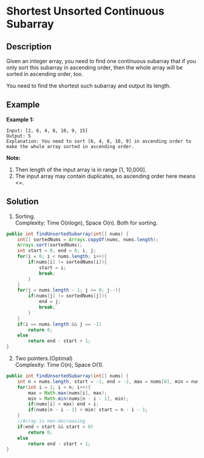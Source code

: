 # Shortest Unsorted Continuous Subarray
## Description
Given an integer array, you need to find one continuous subarray that if you only sort this subarray in ascending order, then the whole array will be sorted in ascending order, too.  

You need to find the shortest such subarray and output its length.  
## Example
**Example 1:**  
```
Input: [2, 6, 4, 8, 10, 9, 15]  
Output: 5  
Explanation: You need to sort [6, 4, 8, 10, 9] in ascending order to make the whole array sorted in ascending order.  
```
**Note:**  
1. Then length of the input array is in range [1, 10,000].  
2. The input array may contain duplicates, so ascending order here means <=.  
## Solution
1. Sorting.  
Complexity: Time O(nlogn), Space O(n). Both for sorting.
```java
public int findUnsortedSubarray(int[] nums) {
    int[] sortedNums = Arrays.copyOf(nums, nums.length);
    Arrays.sort(sortedNums);
    int start = 0, end = 0, i, j;
    for(i = 0; i < nums.length; i++){
        if(nums[i] != sortedNums[i]){
            start = i;
            break;
        }
    }
    for(j = nums.length - 1; j >= 0; j--){
        if(nums[j] != sortedNums[j]){
            end = j;
            break;
        }
    }
    if(i == nums.length && j == -1)
        return 0;
    else
        return end - start + 1;
}
```
2. Two pointers.(Optimal)  
Complexity: Time O(n), Space O(1).  
```java
public int findUnsortedSubarray(int[] nums) {
    int n = nums.length, start = -1, end = -2, max = nums[0], min = nums[n - 1];
    for(int i = 1; i < n; i++){
        max = Math.max(nums[i], max);
        min = Math.min(nums[n - i - 1], min);
        if(nums[i] < max) end = i;
        if(nums[n - i - 1] > min) start = n - i - 1;
    }
    //Array is non-decreasing
    if(end < start && start < 0)
        return 0;
    else
        return end - start + 1;
}
```
